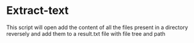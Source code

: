 # Extract-text
This script will open add the content of all the files present in a directory reversely and add them to a result.txt file  with file tree and path 
